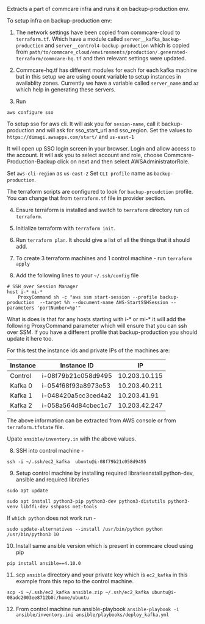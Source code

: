 Extracts a part of commcare infra and runs it on backup-production env.

To setup infra on backup-production env:
1. The network settings have been copied from commcare-cloud to `terraform.tf`. Which have a module called `server__kafka_backup-production` and `server__control4-backup-production` which is copied from `path/to/commcare_cloud/environments/production/.generated-terraform/commcare-hq.tf` and then relevant settings were updated.

2. Commcare-hq.tf has different modules for each for each kafka machine but in this setup we are using count variable to setup instances in availablity zones. Currently we have a variable called `server_name` and `az` which help in generating these servers.

3. Run 

```
aws configure sso
```
To setup sso for aws cli. It will ask you for `sesion-name`, call it backup-production and will ask for sso_start_url and sso_region. Set the values to `https://dimagi.awsapps.com/start/` and `us-east-1`

It will open up SSO login screen in your browser. Login and allow access to the account.
It will ask you to select account and role, choose Commcare-Production-Backup click on next and then select AWSAdministratorRole. 

Set `aws-cli-region` as `us-east-2` 
Set `CLI profile` name as `backup-production`.

The terraform scripts are configured to look for `backup-proudction` profile. You can change that from `terraform.tf` file in provider section.

4. Ensure terraform is installed and switch to `terraform` directory run `cd terraform`.

5. Initialize terraform with `terraform init`.

5. Run `terraform plan`. It should give a list of all the things that it should add.

6. To create 3 terraform machines and 1 control machine -  run `terraform apply`

7. Add the following lines to your `~/.ssh/config` file
```
# SSH over Session Manager
host i-* mi-*
    ProxyCommand sh -c "aws ssm start-session --profile backup-production  --target %h --document-name AWS-StartSSHSession --parameters 'portNumber=%p'"
```
What is does is that for any hosts starting with i-* or mi-* it will add the following ProxyCommand parameter which will ensure that you can ssh over SSM. If you have a different profile that backup-production you should update it here too.

For this test the instance ids and private IPs of the machines are:

| Instance   | Instance ID          | IP            |
|---|---|---|
| Control    | i-08f79b21c058d9495  | 10.203.10.115 |
| Kafka 0    | i-054f68f93a8973e53  | 10.203.40.211 |
| Kafka 1    | i-048420a5cc3ced4a2  | 10.203.41.91  |
| Kafka 2    | i-058a564d84cbec1c7  | 10.203.42.247 |

The above information can be extracted from AWS console or from `terraform.tfstate` file.

Upate `ansible/inventory.in` with the above values.

8. SSH into control machine - 

```
ssh -i ~/.ssh/ec2_kafka  ubuntu@i-08f79b21c058d9495
```

9. Setup control machine by installing required librariesnstall python-dev, ansible and required libraries

```
sudo apt update

sudo apt install python3-pip python3-dev python3-distutils python3-venv libffi-dev sshpass net-tools
```

If `which python` does not work run - 
```
sudo update-alternatives --install /usr/bin/python python /usr/bin/python3 10
```

10. Install same ansible version which is present in commcare cloud using pip
```
pip install ansible==4.10.0
```

11. scp `ansible` directory and your private key which is `ec2_kafka` in this example from this repo to the control machine.
```
scp -i ~/.ssh/ec2_kafka ansible.zip ~/.ssh/ec2_kafka ubuntu@i-08adc2003ee8712b0:/home/ubuntu
```

12. From control machine run ansible-playbook `ansible-playbook -i ansible/inventory.ini ansible/playbooks/deploy_kafka.yml`
